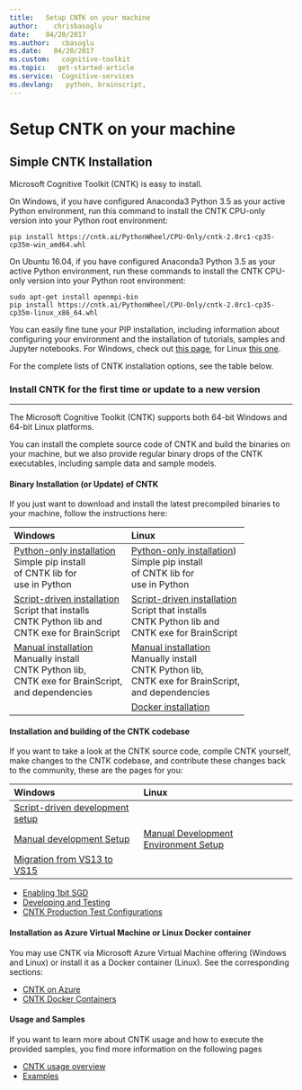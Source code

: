 ```yaml
---
title:   Setup CNTK on your machine
author:    chrisbasoglu
date:    04/20/2017
ms.author:   cbasoglu
ms.date:   04/20/2017
ms.custom:   cognitive-toolkit
ms.topic:   get-started-article
ms.service:  Cognitive-services
ms.devlang:   python, brainscript, 
---
```


# Setup CNTK on your machine

## Simple CNTK Installation

Microsoft Cognitive Toolkit (CNTK) is easy to install.

On Windows, if you have configured Anaconda3 Python 3.5 as your active Python environment, run this command to install the CNTK CPU-only version into your Python root environment:
```
pip install https://cntk.ai/PythonWheel/CPU-Only/cntk-2.0rc1-cp35-cp35m-win_amd64.whl
```
On Ubuntu 16.04, if you have configured Anaconda3 Python 3.5 as your active Python environment, run these commands to install the CNTK CPU-only version into your Python root environment:
```
sudo apt-get install openmpi-bin
pip install https://cntk.ai/PythonWheel/CPU-Only/cntk-2.0rc1-cp35-cp35m-linux_x86_64.whl
```
You can easily fine tune your PIP installation, including information about configuring your environment and the installation of tutorials, samples and Jupyter notebooks.
For Windows, check out [this page](./Setup-Windows-Python.md), for Linux [this one](./Setup-Linux-Python.md).

For the complete lists of CNTK installation options, see the table below.

### Install CNTK for the first time or update to a new version
-------------------------------
The Microsoft Cognitive Toolkit (CNTK) supports both 64-bit Windows and 64-bit Linux platforms.

You can install the complete source code of CNTK and build the binaries on your machine, but we 
also provide regular binary drops of the CNTK executables, including sample data and sample models.

#### Binary Installation (or Update) of CNTK

If you just want to download and install the latest precompiled binaries to your machine, follow the instructions here:

|Windows                  | Linux                   |
|:------------------------|:------------------------|
|[Python-only installation](./Setup-Windows-Python.md)<br>Simple pip install<br>of CNTK lib for<br>use in Python| [Python-only installation](./Setup-Linux-Python.md))<br>Simple pip install<br>of CNTK lib for<br>use in Python |
|[Script-driven installation](./Setup-Windows-Binary-Script.md)<br>Script that installs<br>CNTK Python lib and<br>CNTK exe for BrainScript | [Script-driven installation](./Setup-Linux-Binary-Script.md)<br>Script that installs<br>CNTK Python lib and<br>CNTK exe for BrainScript 
|[Manual installation](./Setup-Windows-Binary-Manual.md)<br>Manually install<br>CNTK Python lib,<br>CNTK exe for BrainScript,<br>and dependencies  | [Manual installation](./Setup-Linux-Binary-Manual.md)<br>Manually install<br>CNTK Python lib,<br>CNTK exe for BrainScript,<br>and dependencies
|                                                     | [Docker installation](./CNTK-Docker-Containers.md)
#### Installation and building of the CNTK codebase

If you want to take a look at the CNTK source code, compile CNTK yourself, make changes to the CNTK codebase, and contribute these changes back to the community, these are the pages for you:

|Windows                  | Linux                   |
|:------------------------|:------------------------|
|[Script-driven development setup](./Setup-CNTK-with-script-on-Windows.md) |
|[Manual development Setup](./Setup-CNTK-on-Windows.md) | [Manual Development Environment Setup](./Setup-CNTK-on-Linux.md) 
|[Migration from VS13 to VS15](./Setup-Migrate-VS13-to-VS15.md) | 
 

* [Enabling 1bit SGD](./Enabling-1bit-SGD.md)
* [Developing and Testing](./Developing-and-Testing.md)
* [CNTK Production Test Configurations](./Test-Configurations.md)

#### Installation as Azure Virtual Machine or Linux Docker container

You may use CNTK via Microsoft Azure Virtual Machine offering (Windows and Linux) or install it as a Docker container (Linux). See the corresponding sections:

* [CNTK on Azure](./CNTK-on-Azure.md)
* [CNTK Docker Containers](./CNTK-Docker-Containers.md)

#### Usage and Samples

If you want to learn more about CNTK usage and how to execute the provided samples, you find more information on the following pages

* [CNTK usage overview](./CNTK-usage-overview.md)
* [Examples](./Examples.md)
